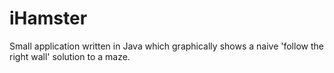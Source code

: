 iHamster
========

Small application written in Java which graphically shows a naive 'follow the right wall' solution to a maze. 
